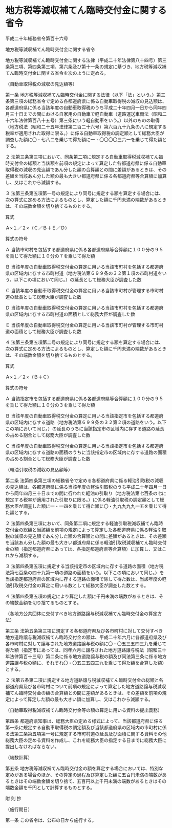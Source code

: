 # 地方税等減収補てん臨時交付金に関する省令

平成二十年総務省令第百十六号

地方税等減収補てん臨時交付金に関する省令

地方税等減収補てん臨時交付金に関する法律（平成二十年法律第八十四号）第三条第三項、第四条第三項、第六条及び第十一条の規定に基づき、地方税等減収補てん臨時交付金に関する省令を次のように定める。

（自動車取得税の減収の見込額等）

第一条 地方税等減収補てん臨時交付金に関する法律（以下「法」という。）第三条第三項の総務省令で定める各都道府県に係る自動車取得税の減収の見込額は、各都道府県に係る当該年度の自動車取得税のうち平成二十年四月一日から同年四月三十日までの間における自家用の自動車で軽自動車（道路運送車両法（昭和二十六年法律第百八十五号）第三条にいう軽自動車をいう。）以外のものの取得（地方税法（昭和二十五年法律第二百二十六号）第六百九十九条の八に規定する税率が適用された取得に限る。）に係る自動車取得税の調定額として総務大臣が調査した額に〇・七八二を乗じて得た額に一・〇〇〇〇三六一を乗じて得た額とする。

２ 法第三条第三項において、同条第二項に規定する自動車取得税減収補てん臨時交付金の総額と当該額を前項の規定によって算定した各都道府県に係る自動車取得税の減収の見込額であん分した額の合算額との間に差額があるときは、その差額を当該あん分した額の最も大きい都道府県に係る各都道府県等合算額に加算し、又はこれから減額する。

３ 法第三条第五項第一号の規定により同号に規定する額を算定する場合には、次の算式に定める方法によるものとし、算定した額に千円未満の端数があるときは、その端数金額を切り捨てるものとする。

算式

Ａ×１／２×（Ｃ／Ｂ＋Ｅ／Ｄ）

算式の符号

Ａ 当該市町村を包括する都道府県に係る各都道府県等合算額に１００分の９５を乗じて得た額に１０分の７を乗じて得た額

Ｂ 当該年度の自動車取得税交付金の算定に用いる当該市町村を包括する都道府県の区域内に存する市町村道（地方税法第６９９条の３２第１項の市町村道をいう。以下この項において同じ。）の延長として総務大臣が調査した数

Ｃ 当該年度の自動車取得税交付金の算定に用いる当該市町村が管理する市町村道の延長として総務大臣が調査した数

Ｄ 当該年度の自動車取得税交付金の算定に用いる当該市町村を包括する都道府県の区域内に存する市町村道の面積として総務大臣が調査した数

Ｅ 当該年度の自動車取得税交付金の算定に用いる当該市町村が管理する市町村道の面積として総務大臣が調査した数

４ 法第三条第五項第二号の規定により同号に規定する額を算定する場合には、次の算式に定める方法によるものとし、算定した額に千円未満の端数があるときは、その端数金額を切り捨てるものとする。

算式

Ａ×１／２×（Ｂ＋Ｃ）

算式の符号

Ａ 当該指定市を包括する都道府県に係る各都道府県等合算額に１００分の９５を乗じて得た額に１０分の３を乗じて得た額

Ｂ 当該年度の自動車取得税交付金の算定に用いる当該指定市を包括する都道府県の区域内に存する道路（地方税法第６９９条の３２第２項の道路をいう。以下この項において同じ。）の延長のうちに当該指定市の区域内に存する道路の延長の占める割合として総務大臣が調査した数

Ｃ 当該年度の自動車取得税交付金の算定に用いる当該指定市を包括する都道府県の区域内に存する道路の面積のうちに当該指定市の区域内に存する道路の面積の占める割合として総務大臣が調査した数

（軽油引取税の減収の見込額等）

第二条 法第四条第三項の総務省令で定める各都道府県に係る軽油引取税の減収の見込額は、各都道府県に係る当該年度の軽油引取税のうち平成二十年四月一日から同年四月三十日までの間に行われた軽油の引取り（地方税法第七百条の七に規定する税率が適用された引取りに限る。）に係る軽油引取税の調定額として総務大臣が調査した額に一・一四を乗じて得た額に〇・九九九九九一五を乗じて得た額とする。

２ 法第四条第三項において、同条第二項に規定する軽油引取税減収補てん臨時交付金の総額と当該額を前項の規定によって算定した各都道府県に係る軽油引取税の減収の見込額であん分した額の合算額との間に差額があるときは、その差額を当該あん分した額の最も大きい都道府県に係る軽油引取税減収補てん臨時交付金の額（指定都道府県にあっては、各指定都道府県等合算額）に加算し、又はこれから減額する。

３ 法第四条第五項に規定する当該指定市の区域内に存する道路の面積（地方税法第七百条の四十九第一項の道路の面積をいう。以下この項において同じ。）を当該指定都道府県の区域内に存する道路の面積で除して得た数は、当該年度の軽油引取税交付金の算定に用いる数として総務大臣が調査した数とする。

４ 法第四条第五項の規定により算定した額に千円未満の端数があるときは、その端数金額を切り捨てるものとする。

（各地方公共団体に交付すべき地方道路譲与税減収補てん臨時交付金の算定方法）

第三条 法第五条第三項に規定する各都道府県及び各市町村に対して交付すべき地方道路譲与税減収補てん臨時交付金の額は、平成二十年六月に各都道府県及び各市町村に対して譲与された地方道路譲与税の額に〇・〇五三五四三九を乗じて得た額（指定市にあっては、同年六月に譲与された地方道路譲与税法（昭和三十年法律第百十三号）第二条に係る地方道路譲与税の額及び同法第三条に係る地方道路譲与税の額に、それぞれ〇・〇五三五四三九を乗じて得た額を合算した額）とする。

２ 法第五条第二項に規定する地方道路譲与税減収補てん臨時交付金の総額と各都道府県及び各市町村について前項の規定によって算定した地方道路譲与税減収補てん臨時交付金の額の合算額との間に差額があるときは、その差額を前項の規定によって算定した額の最も大きい額に加算し、又はこれから減額する。

（自動車取得税減収補てん臨時交付金等の額の算定に用いる資料の提出義務）

第四条 都道府県知事は、総務大臣の定める様式によって、当該都道府県に係る第一条に規定する自動車取得税の調定額及び当該都道府県の区域内の市町村に係る法第三条第五項第一号に規定する市町村道の延長及び面積に関する資料その他総務大臣の定める資料を作成し、これを総務大臣の指定する日までに総務大臣に提出しなければならない。

（端数計算）

第五条 地方税等減収補てん臨時交付金の額を算定する場合においては、特別な定めがある場合のほか、その算定の過程及び算定した額に五百円未満の端数があるときはその端数金額を切り捨て、五百円以上千円未満の端数があるときはその端数金額を千円として計算するものとする。

附 則 抄

（施行期日）

第一条 この省令は、公布の日から施行する。

